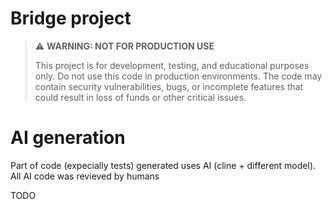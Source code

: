 # Bridge project

> ⚠️ **WARNING: NOT FOR PRODUCTION USE**
>
> This project is for development, testing, and educational purposes only. Do not use this code in production environments. The code may contain security vulnerabilities, bugs, or incomplete features that could result in loss of funds or other critical issues.


# AI generation

Part of code (expecially tests) generated uses AI (cline + different model). All AI code was revieved by humans

TODO